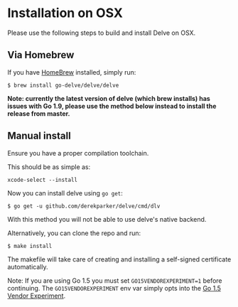 # Installation on OSX

Please use the following steps to build and install Delve on OSX.

## Via Homebrew

If you have [HomeBrew](http://brew.sh/) installed, simply run:

```
$ brew install go-delve/delve/delve
```

**Note: currently the latest version of delve (which brew installs) has issues with Go 1.9, please use the method below instead to install the release from master.**

## Manual install

Ensure you have a proper compilation toolchain.

This should be as simple as:

`xcode-select --install`

Now you can install delve using `go get`:

```
$ go get -u github.com/derekparker/delve/cmd/dlv
```

With this method you will not be able to use delve's native backend.

Alternatively, you can clone the repo and run:

```
$ make install
```

The makefile will take care of creating and installing a self-signed certificate automatically.

Note: If you are using Go 1.5 you must set `GO15VENDOREXPERIMENT=1` before continuing. The `GO15VENDOREXPERIMENT` env var simply opts into the [Go 1.5 Vendor Experiment](https://docs.google.com/document/d/1Bz5-UB7g2uPBdOx-rw5t9MxJwkfpx90cqG9AFL0JAYo/).
